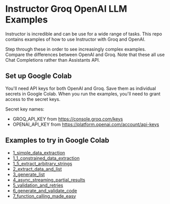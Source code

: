 # Instructor Groq OpenAI LLM Examples
Instructor is incredible and can be use for a wide range of tasks. This repo contains examples of how to use Instructor with Groq and OpenAI.

Step through these in order to see increasingly complex examples. Compare the differences between OpenAI and Groq. Note that these all use Chat Completions rather than Assistants API.

## Set up Google Colab
You'll need API keys for both OpenAI and Groq. Save them as individual secrets in Google Colab. When you run the examples, you'll need to grant access to the secret keys.

Secret key names:
- GROQ_API_KEY from https://console.groq.com/keys
- OPENAI_API_KEY from https://platform.openai.com/account/api-keys


## Examples to try in Google Colab

* [1_simple_data_extraction](https://colab.research.google.com/github/pgahq/instructor-groq-openai-llm-examples/blob/main/1_simple_data_extraction.ipynb)
* [1_1_constrained_data_extraction](https://colab.research.google.com/github/pgahq/instructor-groq-openai-llm-examples/blob/main/1_1_constrained_data_extraction.ipynb)
* [1_5_extract_arbitrary_strings](https://colab.research.google.com/github/pgahq/instructor-groq-openai-llm-examples/blob/main/1_5_extract_arbitrary_strings.ipynb)
* [2_extract_data_and_list](https://colab.research.google.com/github/pgahq/instructor-groq-openai-llm-examples/blob/main/2_extract_data_and_list.ipynb)  
* [3_generate_list](https://colab.research.google.com/github/pgahq/instructor-groq-openai-llm-examples/blob/main/3_generate_list.ipynb)  
* [4_async_streaming_partial_results](https://colab.research.google.com/github/pgahq/instructor-groq-openai-llm-examples/blob/main/4_async_streaming_partial_results.ipynb)  
* [5_validation_and_retries](https://colab.research.google.com/github/pgahq/instructor-groq-openai-llm-examples/blob/main/5_validation_and_retries.ipynb)  
* [6_generate_and_validate_code](https://colab.research.google.com/github/pgahq/instructor-groq-openai-llm-examples/blob/main/6_generate_and_validate_code.ipynb)  
* [7_function_calling_made_easy](https://colab.research.google.com/github/pgahq/instructor-groq-openai-llm-examples/blob/main/7_function_calling_made_easy.ipynb)

